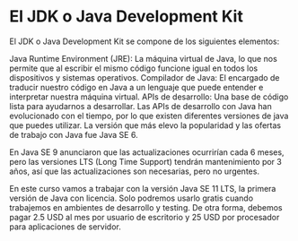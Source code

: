 # El JDK o Java Development Kit
El JDK o Java Development Kit se compone de los siguientes elementos:

Java Runtime Environment (JRE): La máquina virtual de Java, lo que nos permite que al escribir el mismo código funcione igual en todos los dispositivos y sistemas operativos.
Compilador de Java: El encargado de traducir nuestro código en Java a un lenguaje que puede entender e interpretar nuestra máquina virtual.
APIs de desarrollo: Una base de código lista para ayudarnos a desarrollar.
Las APIs de desarrollo con Java han evolucionado con el tiempo, por lo que existen diferentes versiones de java que puedes utilizar. La versión que más elevo la popularidad y las ofertas de trabajo con Java fue Java SE 6.

En Java SE 9 anunciaron que las actualizaciones ocurrirían cada 6 meses, pero las versiones LTS (Long Time Support) tendrán mantenimiento por 3 años, así que las actualizaciones son necesarias, pero no urgentes.

En este curso vamos a trabajar con la versión Java SE 11 LTS, la primera versión de Java con licencia. Solo podremos usarlo gratis cuando trabajemos en ambientes de desarrollo y testing. De otra forma, debemos pagar 2.5 USD al mes por usuario de escritorio y 25 USD por procesador para aplicaciones de servidor.